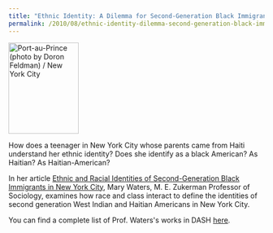 ```yaml
---
title: "Ethnic Identity: A Dilemma for Second-Generation Black Immigrants"
permalink: /2010/08/ethnic-identity-dilemma-second-generation-black-immigrants/
---
```

<img src="{{site.baseurl}}/assets/img/portp_nyc.jpg" alt="Port-au-Prince (photo by Doron Feldman) / New York City" title="Port-au-Prince (photo by Doron Feldman) / New York City" width="138" height="179" class="floatleft">

How does a teenager in New York City whose parents came from Haiti understand her ethnic identity? Does she identify as a black American? As Haitian? As Haitian-American?

In her article [Ethnic and Racial Identities of Second-Generation Black Immigrants in New York City](http://nrs.harvard.edu/urn-3:HUL.InstRepos:3686134), Mary Waters, M. E. Zukerman Professor of Sociology, examines how race and class interact to define the identities of second generation West Indian and Haitian Americans in New York City.

You can find a complete list of Prof. Waters's works in DASH [here](http://dash.harvard.edu/browse?authority=75a7dad7e0bde54e9c56c324919d2733&type=harvardAuthor).
